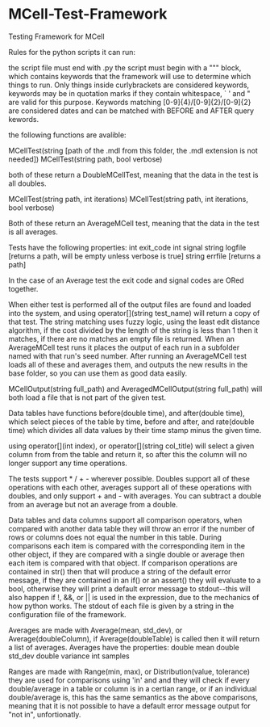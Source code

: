 MCell-Test-Framework
====================

Testing Framework for MCell

Rules for the python scripts it can run:

the script file must end with .py
the script must begin with a """ block, which contains keywords that the framework will use to determine which things to run.  Only things inside curlybrackets are considered keywords, keywords may be in quotation marks if they contain whitespace, ` ' and " are valid for this purpose.  Keywords matching [0-9]{4}/[0-9]{2}/[0-9]{2} are considered dates and can be matched with BEFORE and AFTER query kewords.

the following functions are avalible:

MCellTest(string [path of the .mdl from this folder, the .mdl extension is not needed])
MCellTest(string path, bool verbose)

both of these return a DoubleMCellTest, meaning that the data in the test is all doubles.

MCellTest(string path, int iterations)
MCellTest(string path, int iterations, bool verbose)

Both of these return an AverageMCell test, meaning that the data in the test is all averages.

Tests have the following properties:
int exit_code
int signal
string logfile [returns a path, will be empty unless verbose is true]
string errfile [returns a path]

In the case of an Average test the exit code and signal codes are ORed together. 

When either test is performed all of the output files are found and loaded into the system, and using operator[](string test_name) will return a copy of that test.  The string matching uses fuzzy logic, using the least edit distance algorithm, if the cost divided by the length of the string is less than 1 then it matches, if there are no matches an empty file is returned.  When an AverageMCell test runs it places the output of each run in a subfolder named with that run's seed number.  After running an AverageMCell test loads all of these and averages them, and outputs the new results in the base folder, so you can use them as good data easily.

MCellOutput(string full_path) and AveragedMCellOutput(string full_path) will both load a file that is not part of the given test. 

Data tables have functions before(double time), and after(double time), which select pieces of the table by time, before and after, and rate(double time) which divides all data values by their time stamp minus the given time.

using operator[](int index), or operator[](string col_title) will select a given column from from the table and return it, so after this the column will no longer support any time operations. 

The tests support * / + - wherever possible.  Doubles support all of these operations with each other, averages support all of these operations with doubles, and only support + and - with averages.  You can subtract a double from an average but not an average from a double.

Data tables and data columns support all comparison operators, when compared with another data table they will throw an error if the number of rows or columns does not equal the number in this table.  During comparisons each item is compared with the corresponding item in the other object, if they are compared with a single double or average then each item is compared with that object.  If comparison operations are contained in str() then that will produce a string of the default error message, if they are contained in an if() or an assert() they will evaluate to a bool, otherwise they will print a default error message to stdout--this will also happen if !, &&, or || is used in the expression, due to the mechanics of how python works.  The stdout of each file is given by a string in the configuration file of the framework.

Averages are made with Average(mean, std_dev), or Average(doubleColumn), if Average(doubleTable) is called then it will return a list of averages.  Averages have the properties:
double mean
double std_dev
double variance
int    samples

Ranges are made with Range(min, max), or Distribution(value, tolerance) they are used for comparisons using 'in' and and they will check if every double/average in a table or column is in a certian range, or if an individual double/average is, this has the same semantics as the above comparisons, meaning that it is not possible to have a default error message output for "not in", unfortionatly. 


